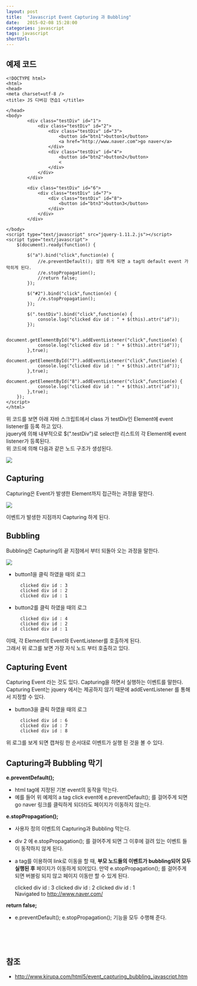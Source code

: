 ```yaml
---
layout: post
title:  "Javascript Event Capturing 과 Bubbling"
date:   2015-02-08 15:28:00
categories: javascript
tags: javascript
shortUrl: 
---
```


예제 코드
---------------- 

	<!DOCTYPE html>
	<html>
	<head>
	<meta charset=utf-8 />
	<title> JS 디버깅 연습1 </title>

	</head>
	<body>
			<div class="testDiv" id="1">
				<div class="testDiv" id="2">
					<div class="testDiv" id="3">
						<button id="btn1">button1</button>
						<a href="http://www.naver.com">go naver</a>
					</div>
					<div class="testDiv" id="4">
						<button id="btn2">button2</button>
						<
					</div>
				</div>
			</div>
			
			<div class="testDiv" id="6">
				<div class="testDiv" id="7">
					<div class="testDiv" id="8">
						<button id="btn3">button3</button>
					</div>
				</div>
			</div>			
			
	</body>
	<script type="text/javascript" src="jquery-1.11.2.js"></script>
	<script type="text/javascript">
		$(document).ready(function() {

			$("a").bind("click",function(e) {
				//e.preventDefault(); 설정 하게 되면 a tag의 default event 가 막히게 된다.
				//e.stopPropagation();
				//return false;
			});
			
			$("#2").bind("click",function(e) {
				//e.stopPropagation();
			});

			$(".testDiv").bind("click",function(e) {
				console.log("clicked div id : " + $(this).attr("id"));
			});
			
			document.getElementById("6").addEventListener("click",function(e) {
				console.log("clicked div id : " + $(this).attr("id"));
			},true);
			document.getElementById("7").addEventListener("click",function(e) {
				console.log("clicked div id : " + $(this).attr("id"));
			},true);
			document.getElementById("8").addEventListener("click",function(e) {
				console.log("clicked div id : " + $(this).attr("id"));
			},true);
		});
	</script>
	</html>

위 코드를 보면 아래 자바 스크립트에서 class 가 testDiv인 Element에 event listener를 등록 하고 있다. <br>
jquery에 의해  내부적으로 $(".testDiv")로 select한  리스트의 각 Element에 event listener가 등록된다.<br>
위 코드에 의해 다음과 같은 노드 구조가 생성된다.

![](/img/capturingbubbling1.JPG)


Capturing 
---------------- 

Capturing은 Event가 발생한 Element까지 접근하는 과정을 말한다.

![](/img/capturingbubbling2.JPG)

이벤트가 발생한 지점까지 Capturing 하게 된다.


Bubbling
---------------- 

Bubbling은 Capturing의 끝 지점에서 부터 되돌아 오는 과정을 말한다.<br>

![](/img/capturingbubbling3.JPG)

* button1을 클릭 하였을 때의 로그
	
	
		clicked div id : 3
		clicked div id : 2
		clicked div id : 1
		
	
* button2를 클릭 하였을 때의 로그



		clicked div id : 4
		clicked div id : 2
		clicked div id : 1	

이때, 각 Element의 Event와 EventListener를 호출하게 된다.<br>
그래서 위 로그를 보면 가장 자식 노드 부터 호출하고 있다.


Capturing Event
---------------- 

Capturing Event 라는 것도 있다. Capturing을 하면서 실행하는 이벤트를 말한다.<br>
Capturing Event는 jquery 에서는 제공하지 않기 때문에 addEventListener 를 통해서 지정할 수 있다.

* button3을 클릭 하였을 때의 로그


		clicked div id : 6
		clicked div id : 7
		clicked div id : 8	

		
위 로그를 보게 되면 캡쳐링 한 순서대로 이벤트가 실행 된 것을 볼 수 있다.


Capturing과 Bubbling 막기
---------------- 

__e.preventDefault();__

* html tag에 지정된 기본 event의 동작을 막는다.
* 예를 들어 위 예제의 a tag click event에 e.preventDefault(); 를 걸어주게 되면 go naver 링크를 클릭하게 되더라도 페이지가 이동하지 않는다.

__e.stopPropagation();__

* 사용자 정의 이벤트의 Capturing과 Bubbling 막는다.
* div 2 에 e.stopPropagation(); 를 걸어주게 되면 그 이후에 걸려 있는 이벤트 들이 동작하지 않게 된다.
* a tag를 이용하여 link로 이동을 할 때, __부모 노드들의 이벤트가 bubbling되어 모두 실행된 후__ 페이지가 이동하게 되어있다. 만약 e.stopPropagation(); 를 걸어주게 되면 버블링 되지 않고 페이지 이동만 할 수 있게 된다.

	
	clicked div id : 3
	clicked div id : 2
	clicked div id : 1	
	Navigated to http://www.naver.com/



__return false;__

* e.preventDefault(); e.stopPropagation(); 기능을 모두 수행해 준다.


<br><br><br>

참조
---------------- 

* <http://www.kirupa.com/html5/event_capturing_bubbling_javascript.htm>

